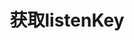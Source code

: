 ---
title: 获取listenKey
position_number: 1.1
type: post
description: /v1/user/listen-key
parameters:
    -
        name: symbol
        type: string
        mandatory: true
        default: N/A
        description: 交易对（不传时查询所有交易对的持仓信息）
        ranges:
left_code_blocks:
    -
        code_block: "public void getMarketConfig() {\r\n\tString text = HttpUtil.get(URL + \"/data/api/v1/getMarketConfig\");\r\n\tSystem.out.println(text);\r\n}"
        title: Java
        language: java
right_code_blocks:
    -
        code_block: |-
            {
              "error": {
                "code": "",
                "msg": ""
              },
              "msgInfo": "",
              "result": [],
              "returnCode": 0
            }
        title: Response
        language: json
---